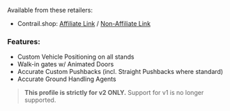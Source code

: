 Available from these retailers: 
- Contrail.shop: [Affiliate Link](https://contrail.shop/dgfmcr) / [Non-Affiliate Link](https://contrail.shop/products/pyreegue-egph-edinburgh-airport-v2-msfs)

### Features:
- Custom Vehicle Positioning on all stands
- Walk-in gates w/ Animated Doors
- Accurate Custom Pushbacks (incl. Straight Pushbacks where standard)
- Accurate Ground Handling Agents

> **This profile is strictly for v2 ONLY.**
> Support for v1 is no longer supported.